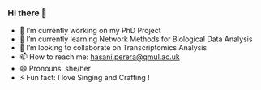 ### Hi there 👋

- 🔭 I’m currently working on my PhD Project
- 🌱 I’m currently learning Network Methods for Biological Data Analysis
- 👯 I’m looking to collaborate on Transcriptomics Analysis
- 📫 How to reach me: hasani.perera@qmul.ac.uk
- 😄 Pronouns: she/her
- ⚡ Fun fact: I love Singing and Crafting !
